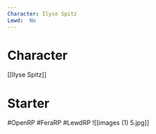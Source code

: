 ```yaml
---
Character: Ilyse Spitz
Lewd:  No
---
```

# Character
[[Ilyse Spitz]]

# Starter


#OpenRP #FeraRP #LewdRP
![[images (1) 5.jpg]]